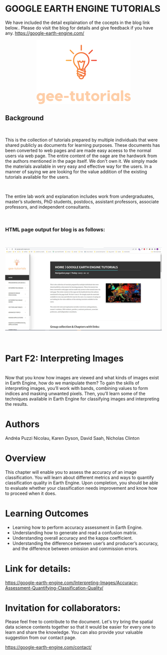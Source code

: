 # GOOGLE EARTH ENGINE TUTORIALS

We have included the detail explaination of the cocepts in the blog link below.. Please do visit the blog for details and give feedback if you have any.
https://google-earth-engine.com/

<p align="center">
    <img src = '../../../logo.png' class="center">
</p>


## Background
<br>

This is the collection of tutorials prepared by multiple individuals that were shared publicly as documents for learning purposes. These documents has been converted to web pages and are made easy aceess to the normal users via web page. The entire content of the oage are the hardwork from the authors mentioned in the page itself. We don't own it. We simply made the materials available in very easy and effective way for the users. In a manner of saying we are looking for the value addition of the existing tutorials available for the users.

<br>

The entire lab work and explanation includes work from undergraduates, master’s students, PhD students, postdocs, assistant professors, associate professors, and independent consultants.

<br>

### HTML page output for blog is as follows:
<br>
<p align="center">
    <img src = '../../../gee-tutorials.jpg' class="center">
</p>
<br>

# Part F2: Interpreting Images

<br>
Now that you know how images are viewed and what kinds of images exist in Earth Engine, how do we manipulate them? To gain the skills of interpreting images, you’ll work with bands, combining values to form indices and masking unwanted pixels. Then, you’ll learn some of the techniques available in Earth Engine for classifying images and interpreting the results.

# Authors
Andréa Puzzi Nicolau, Karen Dyson, David Saah, Nicholas Clinton



# Overview
This chapter will enable you to assess the accuracy of an image classification. You will learn about different metrics and ways to quantify classification quality in Earth Engine. Upon completion, you should be able to evaluate whether your classification needs improvement and know how to proceed when it does.


# Learning Outcomes
 - Learning how to perform accuracy assessment in Earth Engine.
 - Understanding how to generate and read a confusion matrix.
 - Understanding overall accuracy and the kappa coefficient.
 - Understanding the difference between user’s and producer’s accuracy, and the difference between omission and commission errors.

# Link for details:
https://google-earth-engine.com/Interpreting-Images/Accuracy-Assessment-Quantifying-Classification-Quality/


# Invitation for collaborators:
Please feel free to contribute to the document. Let's try bring the spatial data science contents together so that it would be easier for every one to learn and share the knowledge. You can also provide your valuable suggestion from our contact page.

https://google-earth-engine.com/contact/
